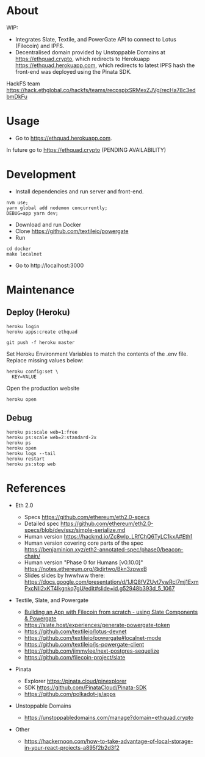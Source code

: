 # About

WIP:
* Integrates Slate, Textile, and PowerGate API to connect to Lotus (Filecoin) and IPFS.
* Decentralised domain provided by Unstoppable Domains at https://ethquad.crypto, which redirects to Herokuapp https://ethquad.herokuapp.com, which redirects to latest IPFS hash the front-end was deployed using the Pinata SDK.

HackFS team https://hack.ethglobal.co/hackfs/teams/recpspjxSRMexZJVg/recHa78c3edbmDkFu

# Usage

* Go to https://ethquad.herokuapp.com.

In future go to https://ethquad.crypto (PENDING AVAILABILITY)

# Development

* Install dependencies and run server and front-end.
```
nvm use;
yarn global add nodemon concurrently;
DEBUG=app yarn dev;
```

* Download and run Docker
* Clone https://github.com/textileio/powergate
* Run
```
cd docker
make localnet
```

* Go to http://localhost:3000

# Maintenance

## Deploy (Heroku)

```
heroku login
heroku apps:create ethquad
```

```
git push -f heroku master
```

Set Heroku Environment Variables to match the contents of the .env file. Replace missing values below:
```
heroku config:set \
  KEY=VALUE
```

Open the production website
```
heroku open
```

## Debug

```
heroku ps:scale web=1:free
heroku ps:scale web=2:standard-2x
heroku ps
heroku open
heroku logs --tail
heroku restart
heroku ps:stop web
```

# References

* Eth 2.0
  * Specs https://github.com/ethereum/eth2.0-specs
  * Detailed spec https://github.com/ethereum/eth2.0-specs/blob/dev/ssz/simple-serialize.md
  * Human version https://hackmd.io/Zc8wlp_LRfChQ6TyLC1kxA#Eth1
  * Human version covering core parts of the spec https://benjaminion.xyz/eth2-annotated-spec/phase0/beacon-chain/
  * Human version "Phase 0 for Humans [v0.10.0]" https://notes.ethereum.org/@djrtwo/Bkn3zpwxB
  * Slides slides by hwwhww there: https://docs.google.com/presentation/d/1JlQ8fVZUvt7ywRcI7mj1ExmPxcNII2xKT4lkgnkq7gU/edit#slide=id.g52948b393d_5_1067

* Textile, Slate, and Powergate
  * [Building an App with Filecoin from scratch - using Slate Components & Powergate](https://www.youtube.com/watch?v=FJjPMKRy8xQ)
  * https://slate.host/experiences/generate-powergate-token
  * https://github.com/textileio/lotus-devnet
  * https://github.com/textileio/powergate#localnet-mode
  * https://github.com/textileio/js-powergate-client
  * https://github.com/jimmylee/next-postgres-sequelize
  * https://github.com/filecoin-project/slate

* Pinata
  * Explorer https://pinata.cloud/pinexplorer
  * SDK https://github.com/PinataCloud/Pinata-SDK
  * https://github.com/polkadot-js/apps

* Unstoppable Domains
  * https://unstoppabledomains.com/manage?domain=ethquad.crypto

* Other
  * https://hackernoon.com/how-to-take-advantage-of-local-storage-in-your-react-projects-a895f2b2d3f2